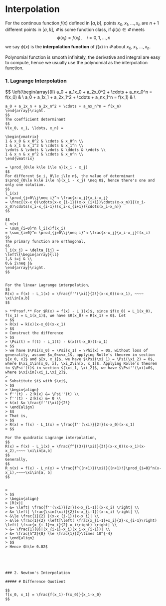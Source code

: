 # Interpolation

For the continous function $f(x)$ defined in $[a,b]$, points $x_0, x_1, \ldots , x_n$ are $n+1$ different points in $[a,b]$, $\varPhi$ is some function class, if $\phi(x)\in\varPhi$ meets
$$
\phi(x_i) = f(x_i), ~~~~i=0,1,\ldots, n
$$
we say $\phi(x)$ is the **interpolation function** of $f(x)$ in $\varPhi$ about $x_0, x_1, \ldots, x_n$. 

Polynomial function is smooth infinitely, the derivative and integral are easy to compute, hence we usually use the polynomial as the interpolation function.



### 1. Lagrange Interpolation






$$
\left\{\begin{array}{ll}
a_0 + a_1x_0 + a_2x_0^2 + \cdots + a_nx_0^n = f(x_0) & \\
a_0 + a_1x_1 + a_2x_1^2 + \cdots + a_nx_1^n = f(x_1) & \\
~~~~~~~~~~~~~~~~~~~~~~~~~~~~~~~~~~~\cdots \\
a_0 + a_1x_n + a_2x_n^2 + \cdots + a_nx_n^n = f(x_n)
\end{array}\right.
$$
The coefficient determinant
$$
V(x_0, x_1, \ldots, x_n) =

\begin{vmatrix}
1 & x_0 & x_0^2 & \cdots & x_0^n \\
1 & x_1 & x_1^2 & \cdots & x_1^n \\
\vdots & \vdots & \vdots & \ddots & \vdots \\
1 & x_n & x_n^2 & \cdots & x_n^n \\
\end{vmatrix}

= \prod_{0\le k\le i\le n}(x_i - x_j)
$$
For different $x_i, 0\le i\le n$, the value of determinant $\prod_{0\le k\le i\le n}(x_i - x_j) \neq 0$, hence there's one and only one solution.
$$
l_i(x)
= \prod_{j=0\\j\neq i}^n \frac{x-x_j}{x_i-x_j}
= \frac{(x-x_0)\cdots(x-x_{i-1})(x-x_{i+1})\cdots(x-x_n)}{(x_i-x_0)\cdots(x_i-x_{i-1})(x_i-x_{i+1})\cdots(x_i-x_n)}
$$

$$
L_n(x)
= \sum_{i=0}^n l_i(x)f(x_i)
= \sum_{i=0}^n \prod_{j=0\\j\neq i}^n \frac{x-x_j}{x_i-x_j}f(x_i)
$$
The primary function are orthogonal,
$$
l_i(x_j) = \delta_{ij} =
\left\{\begin{array}{ll}
1,& i=j & \\
0,& i\neq j&
\end{array}\right.
$$


For the linear Lagrange interpolation,
$$
R(x) = f(x) - L_1(x) = \frac{f''(\xi)}{2!}(x-x_0)(x-x_1), ~~~~ \xi\in[a,b]
$$

> **Proof.** For $R(x) = f(x) - L_1(x)$, since $f(x_0) = L_1(x_0), f(x_1) = L_1(x_1)$, we have $R(x_0) = R(x_1) = 0$. Let
> $$
> R(x) = k(x)(x-x_0)(x-x_1)
> $$
> Construct the difference
> $$
> \Psi(t) = f(t) - L_1(t) - k(x)(t-x_0)(t-x_1)
> $$
> we have $\Psi(x_0) = \Psi(x_1) = \Phi(x) = 0$, without loss of generality, assume $x_0<x<x_1$, applying Rolle's theorem in section $[x_0, x]$ and $[x, x_1]$, we have $\Psi(\xi_1) = \Psi(\xi_2) = 0$, where $\xi_1\in[x_0, x], \xi_2\in[x, x_1]$. Applying Rolle's theorem to $\Psi'(t)$ in section $[\xi_1, \xi_2]$, we have $\Psi''(\xi)=0$, where $\xi\in[\xi_1,\xi_2]$.
>
> Substitute $t$ with $\xi$,
> $$
> \begin{align}
> f''(t) - 2!k(x) &= \Psi''(t) \\
> f''(t) - 2!k(x) &= 0 \\
> k(x) &= \frac{f''(\xi)}{2!}
> \end{align}
> $$
> That is,
> $$
> R(x) = f(x) - L_1(x) = \frac{f''(\xi)}{2!}(x-x_0)(x-x_1)
> $$

For the quadratic Lagrange interpolation,
$$
R(x) = f(x) - L_1(x) = \frac{f^{(3)}(\xi)}{3!}(x-x_0)(x-x_1)(x-x_2),~~~~ \xi\in[a,b]
$$
Generally,
$$
R_n(x) = f(x) - L_n(x) = \frac{f^{(n+1)}(\xi)}{(n+1)!}\prod_{i=0}^n(x-x_i),~~~~\xi\in[a, b]
$$


> 
> $$
> \begin{align}
> |R(x)|
> &= \left| \frac{f''(\xi)}{2!}(x-x_{i-1})(x-x_i) \right| \\
> &= \left| \frac{\sin(\xi)}{2}(x-x_{i-1})(x-x_i) \right| \\
> &\le \frac{1}{2} |(x-x_{i-1})(x-x_i)| \\
> &\le \frac{1}{2} \left|\left( \frac{x_{i-1}+x_i}{2}-x_{i-1}\right) \left( \frac{x_{i-1}+x_i}{2}-x_i\right) \right| \\
> &= \frac{1}{8}|(x_{i-1}-x_i)(x_i-x_{i-1})| \\
> &= \frac{h^2}{8} \le \frac{1}{2}\times 10^{-4}
> \end{align}
> $$
> Hence $h\le 0.02$





### 2. Newton's Interpolation

##### # Difference Quotient

$$
f[x_0, x_1] = \frac{f(x_1)-f(x_0)}{x_1-x_0}
$$





